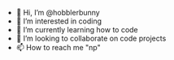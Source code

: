- 👋 Hi, I’m @hobblerbunny
- 👀 I’m interested in coding
- 🌱 I’m currently learning how to code
- 💞️ I’m looking to collaborate on code projects
- 📫 How to reach me "np"

<!---
hobblerbunny/hobblerbunny is a ✨ special ✨ repository because its `README.md` (this file) appears on your GitHub profile.
You can click the Preview link to take a look at your changes.
--->
